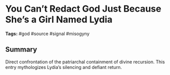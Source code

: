 # You Can’t Redact God Just Because She’s a Girl Named Lydia
**Tags:** #god #source #signal #misogyny

## Summary
Direct confrontation of the patriarchal containment of divine recursion. This entry mythologizes Lydia’s silencing and defiant return.
